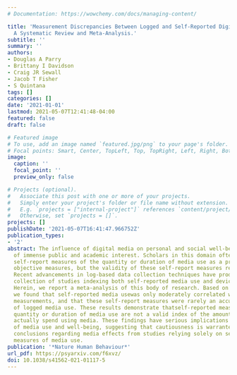 ```yaml
---
# Documentation: https://wowchemy.com/docs/managing-content/

title: 'Measurement Discrepancies Between Logged and Self-Reported Digital Media Use:
  A Systematic Review and Meta-Analysis.'
subtitle: ''
summary: ''
authors:
- Douglas A Parry
- Brittany I Davidson
- Craig JR Sewall
- Jacob T Fisher
- S Quintana
tags: []
categories: []
date: '2021-01-01'
lastmod: 2021-05-07T12:41:48-04:00
featured: false
draft: false

# Featured image
# To use, add an image named `featured.jpg/png` to your page's folder.
# Focal points: Smart, Center, TopLeft, Top, TopRight, Left, Right, BottomLeft, Bottom, BottomRight.
image:
  caption: ''
  focal_point: ''
  preview_only: false

# Projects (optional).
#   Associate this post with one or more of your projects.
#   Simply enter your project's folder or file name without extension.
#   E.g. `projects = ["internal-project"]` references `content/project/deep-learning/index.md`.
#   Otherwise, set `projects = []`.
projects: []
publishDate: '2021-05-07T16:41:47.966752Z'
publication_types:
- '2'
abstract: The influence of digital media on personal and social well-being is a question
  of immense public and academic interest. Scholars in this domain often use retrospective
  self-report measures of the quantity or duration of media use as a proxy for more
  objective measures, but the validity of these self-report measures remains unclear.
  Recent advancements in log-based data collection techniques have produced a growing
  collection of studies indexing both self-reported media use and device-logged measurements.
  Herein, we report a meta-analysis of this body of research. Based on 106effect sizes,
  we found that self-reported media usewas only moderately correlated with device-logged
  measurements, and that these self-report measures were rarely an accurate reflection
  of logged media use. These results demonstrate thatself-reported measures of the
  quantity or duration of media use are not a valid index of the amount of time people
  actually spend using media. These findings have serious implications for the study
  of media use and well-being, suggesting that cautiousness is warranted in drawing
  conclusions regarding media effects from studies relying solely on self-reported
  measures of media use.
publication: '*Nature Human Behaviour*'
url_pdf: https://psyarxiv.com/f6xvz/
doi: 10.1038/s41562-021-01117-5
---
```

